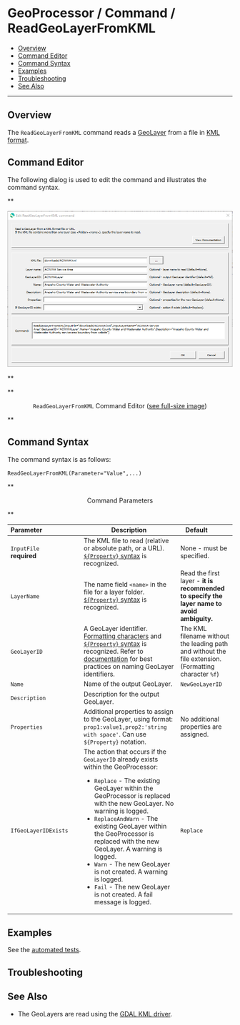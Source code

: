 # GeoProcessor / Command / ReadGeoLayerFromKML #

*   [Overview](#overview)
*   [Command Editor](#command-editor)
*   [Command Syntax](#command-syntax)
*   [Examples](#examples)
*   [Troubleshooting](#troubleshooting)
*   [See Also](#see-also)

-------------------------

## Overview ##

The `ReadGeoLayerFromKML` command reads a [GeoLayer](../../introduction/introduction.md#geolayer)
from a file in [KML format](../../spatial-data-format-ref/KML/KML.md). 

## Command Editor ##

The following dialog is used to edit the command and illustrates the command syntax.

**<p style="text-align: center;">
![ReadGeoLayerFromKML](ReadGeoLayerFromKML.png)
</p>**

**<p style="text-align: center;">
`ReadGeoLayerFromKML` Command Editor (<a href="../ReadGeoLayerFromKML.png">see full-size image</a>)
</p>**

## Command Syntax ##

The command syntax is as follows:

```text
ReadGeoLayerFromKML(Parameter="Value",...)
```
**<p style="text-align: center;">
Command Parameters
</p>**

|**Parameter**&nbsp;&nbsp;&nbsp;&nbsp;&nbsp;&nbsp;&nbsp;&nbsp;&nbsp;&nbsp;&nbsp;&nbsp;&nbsp;&nbsp;&nbsp;&nbsp;&nbsp;&nbsp;&nbsp;&nbsp;&nbsp; | **Description** | **Default**&nbsp;&nbsp;&nbsp;&nbsp;&nbsp;&nbsp;&nbsp;&nbsp;&nbsp;&nbsp; |
| --------------|-----------------|----------------- |
| `InputFile`<br>**required**| The KML file to read (relative or absolute path, or a URL). [`${Property}` syntax](../../introduction/introduction.md#geoprocessor-properties-property) is recognized.| None - must be specified. |
| `LayerName`| The name field `<name>` in the file for a layer folder. [`${Property}` syntax](../../introduction/introduction.md#geoprocessor-properties-property) is recognized.| Read the first layer - **it is recommended to specify the layer name to avoid ambiguity.** |
| `GeoLayerID` | A GeoLayer identifier. [Formatting characters](../../introduction/introduction.md#geolayer-property-format-specifiers) and [`${Property}` syntax](../../introduction/introduction.md#geoprocessor-properties-property) is recognized. Refer to [documentation](../../best-practices/geolayer-identifiers.md) for best practices on naming GeoLayer identifiers.| The KML filename without the leading path and without the file extension. (Formatting character `%f`)|
| `Name` | Name of the output GeoLayer. | `NewGeoLayerID` |
| `Description` | Description for the output GeoLayer. | |
| `Properties` | Additional properties to assign to the GeoLayer, using format: `prop1:value1,prop2:'string with space'`.  Can use `${Property}` notation.  | No additional properties are assigned. |
| `IfGeoLayerIDExists` | The action that occurs if the `GeoLayerID` already exists within the GeoProcessor:<ul><li>`Replace` - The existing GeoLayer within the GeoProcessor is replaced with the new GeoLayer. No warning is logged.</li><li>`ReplaceAndWarn` - The existing GeoLayer within the GeoProcessor is replaced with the new GeoLayer. A warning is logged.</li><li>`Warn` - The new GeoLayer is not created. A warning is logged.</li><li>`Fail` - The new GeoLayer is not created. A fail message is logged.</li></ul> | `Replace` | 

## Examples ##

See the [automated tests](https://github.com/OpenWaterFoundation/owf-app-geoprocessor-python-test/tree/main/test/commands/ReadGeoLayerFromKML).

## Troubleshooting ##

## See Also ##

*   The GeoLayers are read using the [GDAL KML driver](https://gdal.org/drivers/vector/kml.html#vector-kml).
